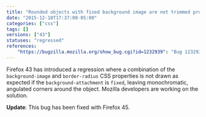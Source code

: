 ```yaml
---
title: "Rounded objects with fixed background image are not trimmed properly"
date: "2015-12-18T17:37:00-05:00"
categories: ["css"]
tags: []
versions: ["43"]
statuses: "regressed"
references:
    "https://bugzilla.mozilla.org/show_bug.cgi?id=1232939": "Bug 1232939 - The background image in a div is causing a spill over of the border where the border-radius cuts into the div"
---
```

Firefox 43 has introduced a regression where a combination of the `background-image` and `border-radius` CSS properties is not drawn as expected if the `background-attachment` is `fixed`, leaving monochromatic, angulated corners around the object. Mozilla developers are working on the solution.

**Update**: This bug has been fixed with Firefox 45.
